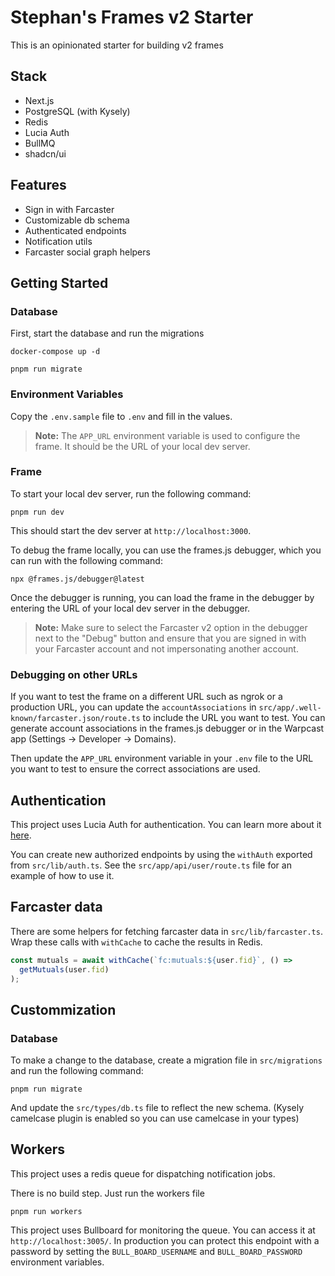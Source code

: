 # Stephan's Frames v2 Starter

This is an opinionated starter for building v2 frames

## Stack
- Next.js
- PostgreSQL (with Kysely)
- Redis
- Lucia Auth
- BullMQ
- shadcn/ui

## Features
- Sign in with Farcaster
- Customizable db schema
- Authenticated endpoints
- Notification utils
- Farcaster social graph helpers

## Getting Started

### Database

First, start the database and run the migrations

```
docker-compose up -d
```

```
pnpm run migrate
```

### Environment Variables

Copy the `.env.sample` file to `.env` and fill in the values.

> **Note:** The `APP_URL` environment variable is used to configure the frame. It should be the URL of your local dev server.

### Frame

To start your local dev server, run the following command:

```
pnpm run dev
```

This should start the dev server at `http://localhost:3000`.

To debug the frame locally, you can use the frames.js debugger, which you can run with the following command:

```
npx @frames.js/debugger@latest
```

Once the debugger is running, you can load the frame in the debugger by entering the URL of your local dev server in the debugger.

> **Note:** Make sure to select the Farcaster v2 option in the debugger next to the "Debug" button and ensure that you are signed in with your Farcaster account and not impersonating another account.

### Debugging on other URLs

If you want to test the frame on a different URL such as ngrok or a production URL, you can update the `accountAssociations` in `src/app/.well-known/farcaster.json/route.ts` to include the URL you want to test. You can generate account associations in the frames.js debugger or in the Warpcast app (Settings -> Developer -> Domains).

Then update the `APP_URL` environment variable in your `.env` file to the URL you want to test to ensure the correct associations are used.

## Authentication

This project uses Lucia Auth for authentication. You can learn more about it [here](https://lucia-auth.com/).

You can create new authorized endpoints by using the `withAuth` exported from `src/lib/auth.ts`. See the `src/app/api/user/route.ts` file for an example of how to use it.

## Farcaster data

There are some helpers for fetching farcaster data in `src/lib/farcaster.ts`. Wrap these calls with `withCache` to cache the results in Redis.

```ts
const mutuals = await withCache(`fc:mutuals:${user.fid}`, () =>
  getMutuals(user.fid)
);
```

## Custommization

### Database

To make a change to the database, create a migration file in `src/migrations` and run the following command:

```
pnpm run migrate
```

And update the `src/types/db.ts` file to reflect the new schema. (Kysely camelcase plugin is enabled so you can use camelcase in your types)

## Workers

This project uses a redis queue for dispatching notification jobs.

There is no build step. Just run the workers file

```
pnpm run workers
```

This project uses Bullboard for monitoring the queue. You can access it at `http://localhost:3005/`. In production you can protect this endpoint with a password by setting the `BULL_BOARD_USERNAME` and `BULL_BOARD_PASSWORD` environment variables.
